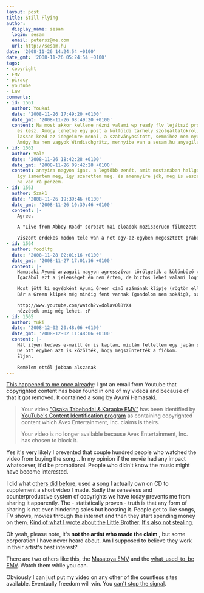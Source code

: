 ```yaml
---
layout: post
title: Still Flying
author:
  display_name: sesam
  login: sesam
  email: petersz@me.com
  url: http://sesam.hu
date: '2008-11-26 14:24:54 +0100'
date_gmt: '2008-11-26 05:24:54 +0100'
tags:
- copyright
- EMV
- piracy
- youtube
- Law
comments:
- id: 1561
  author: Youkai
  date: '2008-11-26 17:49:20 +0100'
  date_gmt: '2008-11-26 08:49:20 +0100'
  content: Na most akkor kellene nézni valami wp ready flv lejátszó progit, meg tárhelyet
    és kész. Amúgy lehetne egy post a külföldi tárhely szolgáltatókról, mert a WP.com
    lassan kezd az idegeimre menni, a szabványosított, semmihez nem nyúlhatsz mentalitásával.
    Amúgy ha nem vagyok Windischgrätz, mennyibe van a sesam.hu anyagilag ???
- id: 1562
  author: Vale
  date: '2008-11-26 18:42:28 +0100'
  date_gmt: '2008-11-26 09:42:28 +0100'
  content: annyira nagyon igaz. a legtöbb zenét, amit mostanában hallgatok így találtam,
    így ismertem meg, így szerettem meg. és amennyire jók, meg is veszem az albumukat,
    ha van rá pénzem.
- id: 1563
  author: Szak1
  date: '2008-11-26 19:39:46 +0100'
  date_gmt: '2008-11-26 10:39:46 +0100'
  content: |-
    Agree.

    A "Live from Abbey Road" sorozat mai eloadok moziszeruen filmezett studiofelveteleibol all, interjukkal kiegeszitve. A YouTube-on akadtam ra, es annyira megtetszett, hogy megvettem az angol eBayen.

    Viszont erdekes modon tele van a net egy-az-egyben megosztott grabekkel errol a dvd-rol, es senkit nem zavar, YouTube-on szazezres nezettesege van ezeknek a szamoknak.
- id: 1564
  author: foodlfg
  date: '2008-11-28 02:01:16 +0100'
  date_gmt: '2008-11-27 17:01:16 +0100'
  content: |-
    Hamasaki Ayumi anyagait nagyon agresszívan törölgetik a különböző videómegosztókról. Érdekes, hogy pl más avexes előadók dolgait már nem annyira. Azt vettem észre, hogy a legnépszerűbb előadókra ráhajtanak, a többi meg senkit sem zavar ("érdekel")..
    Igazából ezt a jelenséget én nem értem, de biztos lehet valami logika mögötte.

    Most jött ki egyébként Ayumi Green című számának klipje (rögtön ellepte a jutubot) és  lehet, hogy ezért most több figyelem hárult az Ayumis anyagokra a videómegosztón, így kerülhetett törlésre a te videód is.
    Bár a Green klipek még mindig fent vannak (gondolom nem sokáig), szóval ez csak egy tipp. (:

    http://www.youtube.com/watch?v=dolavOl8YX4
    nézzétek amíg még lehet. :P
- id: 1565
  author: Yuki
  date: '2008-12-02 20:48:06 +0100'
  date_gmt: '2008-12-02 11:48:06 +0100'
  content: |-
    Hát ilyen kedves e-mailt én is kaptam, miután feltettem egy japán színházi darabot a youtube-ra (nem volt természetesen odaírva, hogy ki szeretné, ha leszednék, mivel valószínűleg nem is szólt senki érte).
    De ott egyben azt is közölték, hogy megszüntették a fiókom.
    Éljen.

    Remélem ettől jobban alszanak
---
```


[This happened to me once already](http://sesam.hu/2008/05/27/nonkonformitas-es-a-youtube-tartalomellenorzese): I got an email from Youtube that copyrighted content has been found in one of my videos and because of that it got removed. It contained a song by Ayumi Hamasaki.

> Your video ["Osaka Tabehodai & Karaoke EMV"](http://www.youtube.com/watch?v=f7WZMeLeEFw) has been identified by [YouTube's Content Identification program](http://help.youtube.com/support/youtube/bin/answer.py?hl=en&answer=83766) as containing copyrighted content which Avex Entertainment, Inc. claims is theirs.
> 
> Your video is no longer available because Avex Entertainment, Inc. has chosen to block it.

Yes it's very likely I prevented that couple hundred people who watched the video from buying the song... In my opinion if the movie had any impact whatsoever, it'd be promotional. People who didn't know the music might have become interested.

I did what [others did before](http://webisztan.blog.hu/2008/10/24/szelmalomharc_a_videomegosztas_ellen), used a song I actually own on CD to supplement a short video I made. Sadly the senseless and counterproductive system of copyrights we have today prevents me from sharing it apparently. The - statistically proven - truth is that any form of sharing is not even hindering sales but boosting it. People get to like songs, TV shows, movies through the internet and then they start spending money on them. [Kind of what I wrote about the Little Brother](http://sesam.hu/2008/05/14/little-brother-avagy-az-ingyenkonyv-kritikaja). [It's also not stealing](http://sesam.hu/2008/01/21/iwouldntstealnet).

Oh yeah, please note, it's **not the artist who made the claim** , but some corporation I have never heard about. Am I supposed to believe they work in their artist's best interest?

There are two others like this, the [Masatoya EMV](http://sesam.hu/2008/05/05/masatoya-emv) and the [what_used_to_be EMV](http://sesam.hu/2008/06/03/emv-what_used_to_be). Watch them while you can.

Obviously I can just put my video on any other of the countless sites available. Eventually freedom will win. You [can't stop the signal](http://www.imdb.com/title/tt0379786).
